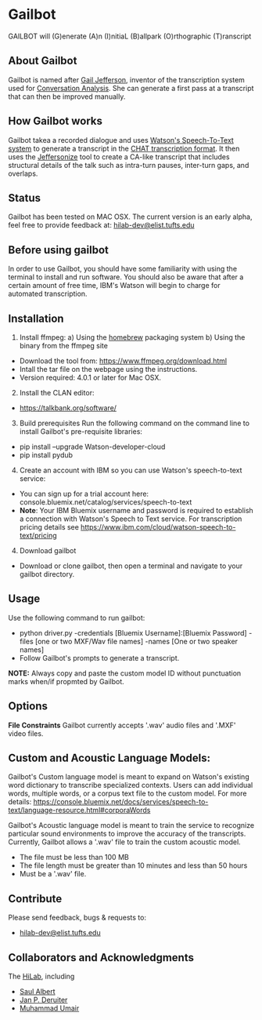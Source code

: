 # Gailbot

GAILBOT will (G)enerate (A)n (I)nitiaL (B)allpark (O)rthographic (T)ranscript

## About Gailbot

Gailbot is named after [Gail Jefferson](https://en.wikipedia.org/wiki/Gail_Jefferson), inventor of the transcription system used for [Conversation Analysis](https://en.wikipedia.org/wiki/Conversation_analysis). She can generate a first pass at a transcript that can then be improved manually.

## How Gailbot works

Gailbot takea a recorded dialogue and uses [Watson's Speech-To-Text system](https://www.ibm.com/watson/services/speech-to-text/) to generate a transcript in the [CHAT transcription format](https://talkbank.org/manuals/CHAT.html). It then uses the [Jeffersonize](https://github.com/HiLabTufts/jeffersonize) tool to create a CA-like transcript that includes structural details of the talk such as intra-turn pauses, inter-turn gaps, and overlaps. 

## Status
Gailbot has been tested on MAC OSX.
The current version is an early alpha, feel free to provide feedback at: hilab-dev@elist.tufts.edu

## Before using gailbot

In order to use Gailbot, you should have some familiarity with using the terminal to install and run software. You should also be aware that after a certain amount of free time, IBM's Watson will begin to charge for automated transcription.

## Installation

1. Install ffmpeg:
a) Using the [homebrew](https://brew.sh) packaging system
b) Using the binary from the ffmpeg site
* Download the tool from: https://www.ffmpeg.org/download.html
* Intall the tar file on the webpage using the instructions.
* Version required: 4.0.1 or later for Mac OSX.

2. Install the CLAN editor:
* https://talkbank.org/software/

3. Build prerequisites
Run the following command on the command line to install Gailbot's pre-requisite libraries:
* pip install –upgrade Watson-developer-cloud
* pip install pydub

4. Create an account with IBM so you can use Watson's speech-to-text service:
* You can sign up for a trial account here: console.bluemix.net/catalog/services/speech-to-text
* **Note**: Your IBM Bluemix username and password is required to establish a connection with Watson's Speech to Text service. For transcription pricing details see https://www.ibm.com/cloud/watson-speech-to-text/pricing

4. Download gailbot 
* Download or clone gailbot, then open a terminal and navigate to your gailbot directory.

## Usage

Use the following command to run gailbot:

* python driver.py -credentials [Bluemix Username]:[Bluemix Password] -files [one or two MXF/Wav file names] -names [One or two speaker names]
* Follow Gailbot's prompts to generate a transcript.

**NOTE:** Always copy and paste the custom model ID without punctuation marks when/if propmted by Gailbot.

## Options

**File Constraints**
Gailbot currently accepts '.wav' audio files and '.MXF' video files.

##  Custom and Acoustic Language Models:
Gailbot's Custom language model is meant to expand on Watson's existing word dictionary to transcribe specialized contexts. 
Users can add individual words, multiple words, or a corpus text file to the custom model. 
For more details: https://console.bluemix.net/docs/services/speech-to-text/language-resource.html#corporaWords

Gailbot's Acoustic language model is meant to train the service to recognize particular sound environments to improve the accuracy of the transcripts.
Currently, Gailbot allows a '.wav' file to train the custom acoustic model.
* The file must be less than 100 MB
* The file length must be greater than 10 minutes and less than 50 hours
* Must be a '.wav' file.

## Contribute

Please send feedback, bugs & requests to:
* hilab-dev@elist.tufts.edu

## Collaborators and Acknowledgments

The [HiLab](https://sites.tufts.edu/hilab/people/), including

* [Saul Albert](http://twitter.com/saul)
* [Jan P. Deruiter](http://twitter.com/jpderuiter)
* [Muhammad Umair](http://sites.tufts.edu/hilab/people)

